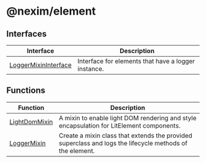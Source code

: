 # @nexim/element

## Interfaces

| Interface                                                  | Description                                         |
| ---------------------------------------------------------- | --------------------------------------------------- |
| [LoggerMixinInterface](interfaces/LoggerMixinInterface.md) | Interface for elements that have a logger instance. |

## Functions

| Function                                    | Description                                                                                              |
| ------------------------------------------- | -------------------------------------------------------------------------------------------------------- |
| [LightDomMixin](functions/LightDomMixin.md) | A mixin to enable light DOM rendering and style encapsulation for LitElement components.                 |
| [LoggerMixin](functions/LoggerMixin.md)     | Create a mixin class that extends the provided superclass and logs the lifecycle methods of the element. |
